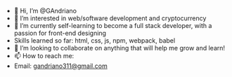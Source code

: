 - 👋 Hi, I’m @GAndriano
- 👀 I’m interested in web/software development and cryptocurrency
- 🌱 I’m currently self-learning to become a full stack developer, with a passion for front-end designing 
- Skills learned so far: html, css, js, npm, webpack, babel
- 💞️ I’m looking to collaborate on anything that will help me grow and learn!
- 📫 How to reach me:	
- Email: gandriano311@gmail.com
<!---
GAndriano/GAndriano is a ✨ special ✨ repository because its `README.md` (this file) appears on your GitHub profile.
You can click the Preview link to take a look at your changes.
--->
